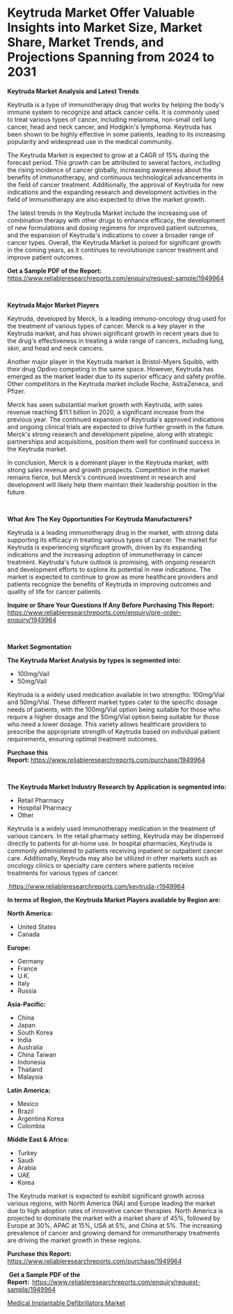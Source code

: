 <p><h1>Keytruda Market Offer Valuable Insights into Market Size, Market Share, Market Trends, and Projections Spanning from 2024 to 2031</h1></p><p><strong>Keytruda Market Analysis and Latest Trends</strong></p>
<p><p>Keytruda is a type of immunotherapy drug that works by helping the body's immune system to recognize and attack cancer cells. It is commonly used to treat various types of cancer, including melanoma, non-small cell lung cancer, head and neck cancer, and Hodgkin's lymphoma. Keytruda has been shown to be highly effective in some patients, leading to its increasing popularity and widespread use in the medical community.</p><p>The Keytruda Market is expected to grow at a CAGR of 15% during the forecast period. This growth can be attributed to several factors, including the rising incidence of cancer globally, increasing awareness about the benefits of immunotherapy, and continuous technological advancements in the field of cancer treatment. Additionally, the approval of Keytruda for new indications and the expanding research and development activities in the field of immunotherapy are also expected to drive the market growth.</p><p>The latest trends in the Keytruda Market include the increasing use of combination therapy with other drugs to enhance efficacy, the development of new formulations and dosing regimens for improved patient outcomes, and the expansion of Keytruda's indications to cover a broader range of cancer types. Overall, the Keytruda Market is poised for significant growth in the coming years, as it continues to revolutionize cancer treatment and improve patient outcomes.</p></p>
<p><strong>Get a Sample PDF of the Report:&nbsp;</strong> <a href="https://www.reliableresearchreports.com/enquiry/request-sample/1949964">https://www.reliableresearchreports.com/enquiry/request-sample/1949964</a></p>
<p>&nbsp;</p>
<p><strong>Keytruda Major Market Players</strong></p>
<p><p>Keytruda, developed by Merck, is a leading immuno-oncology drug used for the treatment of various types of cancer. Merck is a key player in the Keytruda market, and has shown significant growth in recent years due to the drug's effectiveness in treating a wide range of cancers, including lung, skin, and head and neck cancers.</p><p>Another major player in the Keytruda market is Bristol-Myers Squibb, with their drug Opdivo competing in the same space. However, Keytruda has emerged as the market leader due to its superior efficacy and safety profile. Other competitors in the Keytruda market include Roche, AstraZeneca, and Pfizer.</p><p>Merck has seen substantial market growth with Keytruda, with sales revenue reaching $11.1 billion in 2020, a significant increase from the previous year. The continued expansion of Keytruda's approved indications and ongoing clinical trials are expected to drive further growth in the future. Merck's strong research and development pipeline, along with strategic partnerships and acquisitions, position them well for continued success in the Keytruda market.</p><p>In conclusion, Merck is a dominant player in the Keytruda market, with strong sales revenue and growth prospects. Competition in the market remains fierce, but Merck's continued investment in research and development will likely help them maintain their leadership position in the future.</p></p>
<p>&nbsp;</p>
<p><strong>What Are The Key Opportunities For Keytruda Manufacturers?</strong></p>
<p><p>Keytruda is a leading immunotherapy drug in the market, with strong data supporting its efficacy in treating various types of cancer. The market for Keytruda is experiencing significant growth, driven by its expanding indications and the increasing adoption of immunotherapy in cancer treatment. Keytruda's future outlook is promising, with ongoing research and development efforts to explore its potential in new indications. The market is expected to continue to grow as more healthcare providers and patients recognize the benefits of Keytruda in improving outcomes and quality of life for cancer patients.</p></p>
<p><strong>Inquire or Share Your Questions If Any Before Purchasing This Report:</strong> <a href="https://www.reliableresearchreports.com/enquiry/pre-order-enquiry/1949964">https://www.reliableresearchreports.com/enquiry/pre-order-enquiry/1949964</a></p>
<p>&nbsp;</p>
<p><strong>Market Segmentation</strong></p>
<p><strong>The Keytruda Market Analysis by types is segmented into:</strong></p>
<p><ul><li>100mg/Vail</li><li>50mg/Vail</li></ul></p>
<p><p>Keytruda is a widely used medication available in two strengths: 100mg/Vial and 50mg/Vial. These different market types cater to the specific dosage needs of patients, with the 100mg/Vial option being suitable for those who require a higher dosage and the 50mg/Vial option being suitable for those who need a lower dosage. This variety allows healthcare providers to prescribe the appropriate strength of Keytruda based on individual patient requirements, ensuring optimal treatment outcomes.</p></p>
<p><strong>Purchase this Report:&nbsp;</strong><a href="https://www.reliableresearchreports.com/purchase/1949964">https://www.reliableresearchreports.com/purchase/1949964</a></p>
<p>&nbsp;</p>
<p><strong>The Keytruda Market Industry Research by Application is segmented into:</strong></p>
<p><ul><li>Retail Pharmacy</li><li>Hospital Pharmacy</li><li>Other</li></ul></p>
<p><p>Keytruda is a widely used immunotherapy medication in the treatment of various cancers. In the retail pharmacy setting, Keytruda may be dispensed directly to patients for at-home use. In hospital pharmacies, Keytruda is commonly administered to patients receiving inpatient or outpatient cancer care. Additionally, Keytruda may also be utilized in other markets such as oncology clinics or specialty care centers where patients receive treatments for various types of cancer.</p></p>
<p><a href="https://www.reliableresearchreports.com/keytruda-r1949964">&nbsp;https://www.reliableresearchreports.com/keytruda-r1949964</a></p>
<p><strong>In terms of Region, the Keytruda Market Players available by Region are:</strong></p>
<p>
    <p> <strong> North America: </strong>
        <ul>
            <li>United States</li>
            <li>Canada</li>
        </ul>
        </p> 
    <p> <strong> Europe: </strong>
        <ul>
            <li>Germany</li>
            <li>France</li>
            <li>U.K.</li>
            <li>Italy</li>
            <li>Russia</li>
        </ul>
        </p> 
    <p> <strong> Asia-Pacific: </strong>
        <ul>
            <li>China</li>
            <li>Japan</li>
            <li>South Korea</li>
            <li>India</li>
            <li>Australia</li>
            <li>China Taiwan</li>
            <li>Indonesia</li>
            <li>Thailand</li>
            <li>Malaysia</li>
        </ul>
        </p> 
    <p> <strong> Latin America: </strong>
        <ul>
            <li>Mexico</li>
            <li>Brazil</li>
            <li>Argentina Korea</li>
            <li>Colombia</li>
        </ul>
        </p> 
    <p> <strong> Middle East & Africa: </strong>
        <ul>
            <li>Turkey</li>
            <li>Saudi</li>
            <li>Arabia</li>
            <li>UAE</li>
            <li>Korea</li>
        </ul>
    </p>
    </p>
<p><p>The Keytruda market is expected to exhibit significant growth across various regions, with North America (NA) and Europe leading the market due to high adoption rates of innovative cancer therapies. North America is projected to dominate the market with a market share of 45%, followed by Europe at 30%, APAC at 15%, USA at 5%, and China at 5%. The increasing prevalence of cancer and growing demand for immunotherapy treatments are driving the market growth in these regions.</p></p>
<p><strong>Purchase this Report: </strong><a href="https://www.reliableresearchreports.com/purchase/1949964">https://www.reliableresearchreports.com/purchase/1949964</a></p>
<p>&nbsp;<strong>Get a Sample PDF of the Report:&nbsp;&nbsp;</strong><a href="https://www.reliableresearchreports.com/enquiry/request-sample/1949964">https://www.reliableresearchreports.com/enquiry/request-sample/1949964</a></p>
<p><strong></strong></p>
<p><p><a href="https://view.publitas.com/reportprime-1/medical-implantable-defibrillators-market-trends-and-market-analysis-forecasted-for-period-2024-2031/">Medical Implantable Defibrillators Market</a></p></p>